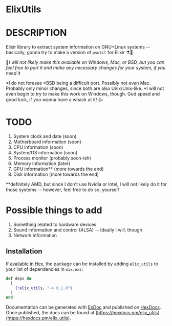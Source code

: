 # ElixUtils

# DESCRIPTION
Elixir library to extract system information on GNU+Linux systems -- basically, gonna try to make a version of ``psutil`` for Elixir ⚗🐧

🚩_I will not likely make this available on Windows, Mac, or *BSD, but you can feel free to port it and make any necessary changes for your system, if you need it*_

*I do not foresee *BSD being a difficult port. Possibly not even Mac. Probably only minor changes, since both are also Unix/Unix-like.
*I will not even begin to try to make this work on Windows, though. God speed and good luck, if _you_ wanna have a whack at it! 👍

# TODO
1) System clock and date (soon)
1) Motherboard information (soon) 
1) CPU information (soon)
1) System/OS information (soon)
1) Process monitor (probably soon-ish)
1) Memory information (later)
1) GPU information** (more towards the end)
1) Disk information (more towards the end)

**definitely AMD, but since I don't use Nvidia or Intel, I will not likely do it for those systems -- however, feel free to do so, yourself

# Possible things to add
1) Something related to hardware devices
1) Sound information and control (ALSA) -- Ideally I will, though
1) Network information

## Installation

If [available in Hex](https://hex.pm/docs/publish), the package can be installed
by adding `elix_utils` to your list of dependencies in `mix.exs`:

```elixir
def deps do
  [
    {:elix_utils, "~> 0.1.0"}
  ]
end
```

Documentation can be generated with [ExDoc](https://github.com/elixir-lang/ex_doc)
and published on [HexDocs](https://hexdocs.pm). Once published, the docs can
be found at [https://hexdocs.pm/elix_utils](https://hexdocs.pm/elix_utils).


